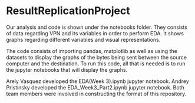 # ResultReplicationProject

Our analysis and code is shown under the notebooks folder. They consists of data regarding VPN and its variables in order to perform EDA. It shows graphs regarding different variables and visual representations. 

The code consists of importing pandas, matplotlib as well as using the datasets to display the graphs of the bytes being sent between the source computer and the destination. To run this code, all that is needed is to run the jupyter notebooks that will display the graphs.

Arely Vasquez developed the EDA(Week 3).ipynb jupyter notebook.
Andrey Pristinsky developed the EDA_Week3_Part2.ipynb jupyter notebook.
Both team members were involved in constructing the format of this repository. 


